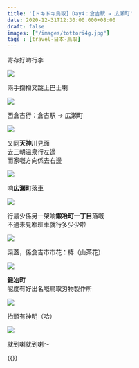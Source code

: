 ```yaml
---
title: '[ドキドキ鳥取] Day4：倉吉駅 → 広瀬町'
date: 2020-12-31T12:30:00.000+08:00
draft: false
images: ["/images/tottori4g.jpg"]
tags : [travel-日本-鳥取]
---
```


寄存好啲行李

![](/images/tottori4g1.jpg)

兩手揈揈又跳上巴士喇  

![](/images/tottori4g2.jpg)

西倉吉行：倉吉駅 → 広瀬町  

![](/images/tottori4g3.jpg)

又同**天神川**見面  
去三朝温泉行左邊  
而家嘅方向係去右邊  

![](/images/tottori4g4.jpg)

响**広瀬町**落車  

![](/images/tottori4g.jpg)

行最少係另一架响**鍛冶町一丁目**落嘅  
不過未見嗰班車就行多少少啦  

![](/images/tottori4g5.jpg)

渠蓋，係倉吉市市花：椿（山茶花）

![](/images/tottori4g6.jpg)

**鍛冶町**  
呢度有好出名嘅鳥取刃物製作所  
 
![](/images/tottori4g7.jpg)

抬頭有神明（哈）  

![](/images/tottori4g8.jpg)
  
就到喇就到喇～   
  
{{<tottori>}}  
